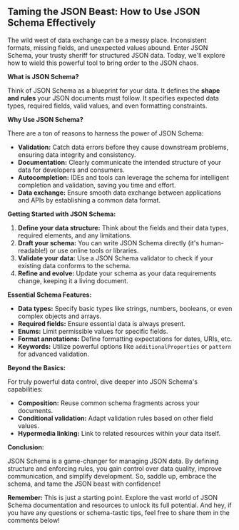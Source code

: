 ## Taming the JSON Beast: How to Use JSON Schema Effectively

The wild west of data exchange can be a messy place. Inconsistent formats, missing fields, and unexpected values abound. Enter JSON Schema, your trusty sheriff for structured JSON data. Today, we'll explore how to wield this powerful tool to bring order to the JSON chaos.

**What is JSON Schema?**

Think of JSON Schema as a blueprint for your data. It defines the **shape and rules** your JSON documents must follow. It specifies expected data types, required fields, valid values, and even formatting constraints. 

**Why Use JSON Schema?**

There are a ton of reasons to harness the power of JSON Schema:

* **Validation:** Catch data errors before they cause downstream problems, ensuring data integrity and consistency.
* **Documentation:** Clearly communicate the intended structure of your data for developers and consumers.
* **Autocompletion:** IDEs and tools can leverage the schema for intelligent completion and validation, saving you time and effort.
* **Data exchange:** Ensure smooth data exchange between applications and APIs by establishing a common data format.

**Getting Started with JSON Schema:**

1. **Define your data structure:** Think about the fields and their data types, required elements, and any limitations.
2. **Draft your schema:** You can write JSON Schema directly (it's human-readable!) or use online tools or libraries.
3. **Validate your data:** Use a JSON Schema validator to check if your existing data conforms to the schema.
4. **Refine and evolve:** Update your schema as your data requirements change, keeping it a living document.

**Essential Schema Features:**

* **Data types:** Specify basic types like strings, numbers, booleans, or even complex objects and arrays.
* **Required fields:** Ensure essential data is always present.
* **Enums:** Limit permissible values for specific fields.
* **Format annotations:** Define formatting expectations for dates, URIs, etc.
* **Keywords:** Utilize powerful options like `additionalProperties` or `pattern` for advanced validation.

**Beyond the Basics:**

For truly powerful data control, dive deeper into JSON Schema's capabilities:

* **Composition:** Reuse common schema fragments across your documents.
* **Conditional validation:** Adapt validation rules based on other field values.
* **Hypermedia linking:** Link to related resources within your data itself.

**Conclusion:**

JSON Schema is a game-changer for managing JSON data. By defining structure and enforcing rules, you gain control over data quality, improve communication, and simplify development. So, saddle up, embrace the schema, and tame the JSON beast with confidence!

**Remember:** This is just a starting point. Explore the vast world of JSON Schema documentation and resources to unlock its full potential. And hey, if you have any questions or schema-tastic tips, feel free to share them in the comments below!
